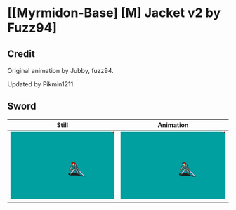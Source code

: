 # [\[Myrmidon-Base\] \[M\] Jacket v2 by Fuzz94]

## Credit

Original animation by Jubby, fuzz94.

Updated by Pikmin1211.
	
## Sword

| Still | Animation |
| :---: | :-------: |
| ![Sword still](./Sword_000.png) | ![Sword animation](./Sword.gif) |
